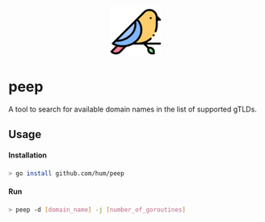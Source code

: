 <p align="center"><img src="static/logo.png" width="100" height="100"/></p>

# peep
A tool to search for available domain names in the list of supported gTLDs.

## Usage
#### Installation
```bash
> go install github.com/hum/peep
```
#### Run
```bash
> peep -d [domain_name] -j [number_of_goroutines]
```
